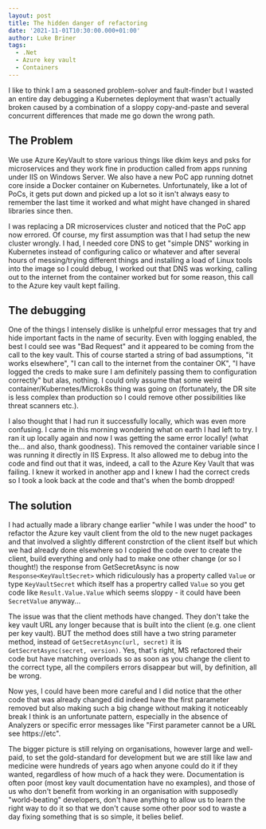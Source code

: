 ```yaml
---
layout: post
title: The hidden danger of refactoring
date: '2021-11-01T10:30:00.000+01:00'
author: Luke Briner
tags: 
  - .Net
  - Azure key vault
  - Containers
---
```


I like to think I am a seasoned problem-solver and fault-finder but I wasted an entire day debugging a Kubernetes deployment that wasn't actually broken
caused by a combination of a sloppy copy-and-paste and several concurrent differences that made me go down the wrong path.

## The Problem
We use Azure KeyVault to store various things like dkim keys and psks for microservices and they work fine in production called from apps running under IIS
on Windows Server. We also have a new PoC app running dotnet core inside a Docker container on Kubernetes. Unfortunately, like a lot of PoCs, it gets put
down and picked up a lot so it isn't always easy to remember the last time it worked and what might have changed in shared libraries since then.

I was replacing a DR microservices cluster and noticed that the PoC app now errored. Of course, my first assumption was that I had setup the new cluster wrongly.
I had, I needed core DNS to get "simple DNS" working in Kubernetes instead of configuring calico or whatever and after several hours of messing/trying different
things and installing a load of Linux tools into the image so I could debug, I worked out that DNS was working, calling out to the internet from the container
worked but for some reason, this call to the Azure key vault kept failing.

## The debugging
One of the things I intensely dislike is unhelpful error messages that try and hide important facts in the name of security. Even with logging enabled, the best
I could see was "Bad Request" and it appeared to be coming from the call to the key vault. This of course started a string of bad assumptions, "it works elsewhere",
"I can call to the internet from the container OK", "I have logged the creds to make sure I am definitely passing them to configuration correctly" but alas,
nothing. I could only assume that some weird container/Kubernetes/Microk8s thing was going on (fortunately, the DR site is less complex than production so I could
remove other possibilities like threat scanners etc.).

I also thought that I had run it successfully locally, which was even more confusing. I came in this morning wondering what on earth I had left to try. I ran it up
locally again and now I was getting the same error locally! (what the... and also, thank goodness). This removed the container variable since I was running it
directly in IIS Express. It also allowed me to debug into the code and find out that it was, indeed, a call to the Azure Key Vault that was failing. I knew it worked
in another app and I knew I had the correct creds so I took a look back at the code and that's when the bomb dropped! 

## The solution
I had actually made a library change earlier "while I was under the hood" to refactor the Azure key vault client from the old to the new nuget packages and that involved 
a slightly different constrction of the client itself but which we had already done elsewhere so I copied the code over to create the client, build everything and only
had to make one other change (or so I thought!) the response from GetSecretAsync is now `Response<KeyVaultSecret>` which ridiculously has a property called `Value` or type
`KeyVaultSecret` which itself has a propertry called `Value` so you get code like `Result.Value.Value` which seems sloppy - it could have been `SecretValue` anyway...

The issue was that the client methods have changed. They don't take the key vault URL any longer because that is built into the client (e.g. one client per key vault). BUT
the method does still have a two string parameter method, instead of `GetSecretAsync(url, secret)` it is `GetSecretAsync(secret, version)`. Yes, that's right, MS refactored
their code but have matching overloads so as soon as you change the client to the correct type, all the compilers errors disappear but will, by definition, all be wrong.

Now yes, I could have been more careful and I did notice that the other code that was already changed did indeed have the first parameter removed but also making such a big
change without making it noticeably break I think is an unfortunate pattern, especially in the absence of Analyzers or specific error messages like "First parameter cannot be
a URL see https://etc".

The bigger picture is still relying on organisations, however large and well-paid, to set the gold-standard for development but we are still like law and medicine were hundreds
of years ago when anyone could do it if they wanted, regardless of how much of a hack they were. Documentation is often poor (most key vault documentation have no examples),
and those of us who don't benefit from working in an organisation with supposedly "world-beating" developers, don't have anything to allow us to learn the right way to do it
so that we don't cause some other poor sod to waste a day fixing something that is so simple, it belies belief.